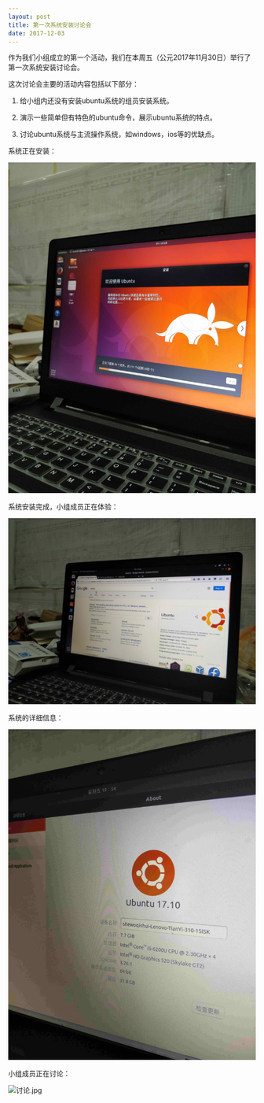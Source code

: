 ```yaml
---
layout: post
title: 第一次系统安装讨论会
date: 2017-12-03
---
```


作为我们小组成立的第一个活动，我们在本周五（公元2017年11月30日）举行了第一次系统安装讨论会。

这次讨论会主要的活动内容包括以下部分：

1. 给小组内还没有安装ubuntu系统的组员安装系统。

2. 演示一些简单但有特色的ubuntu命令，展示ubuntu系统的特点。

3. 讨论ubuntu系统与主流操作系统，如windows，ios等的优缺点。

系统正在安装：

![安装中.jpg](https://github.com/sduphylug/sduphylug.github.io/raw/master/_posts/_imag/%E5%AE%89%E8%A3%85%E4%B8%AD.jpg)

 系统安装完成，小组成员正在体验：

![安装完成使用中.jpg](https://github.com/sduphylug/sduphylug.github.io/raw/master/_posts/_imag/%E5%AE%89%E8%A3%85%E5%AE%8C%E6%88%90%E4%BD%BF%E7%94%A8%E4%B8%AD.jpg)

 系统的详细信息：

![系统详细信息.jpg](https://github.com/sduphylug/sduphylug.github.io/raw/master/_posts/_imag/%E7%B3%BB%E7%BB%9F%E8%AF%A6%E7%BB%86%E4%BF%A1%E6%81%AF.jpg)

  小组成员正在讨论：
  
![讨论.jpg](https://github.com/sduphylug/sduphylug.github.io/raw/master/_posts/_imag/%E8%AE%A8%E8%AE%BA.jpg)
